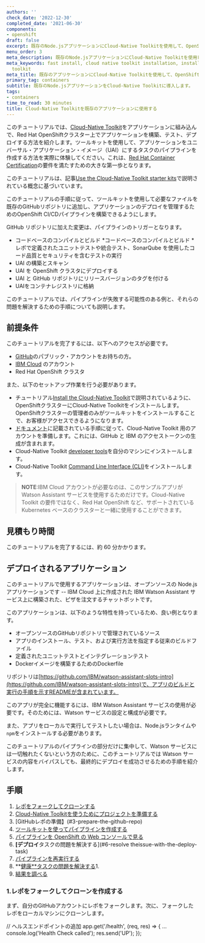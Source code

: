 ```yaml
---
authors: ''
check_date: '2022-12-30'
completed_date: '2021-06-30'
components:
- openshift
draft: false
excerpt: 既存のNode.jsアプリケーションにCloud-Native Toolkitを使用して、OpenShiftの認証可能なイメージを構築するには、以下の手順に従ってください。
menu_order: 3
meta_description: 既存のNode.jsアプリケーションにCloud-Native Toolkitを使用して、OpenShiftの認証可能なイメージを構築するには、以下の手順に従ってください。
meta_keywords: fast install, cloud native toolkit installation, install cloud native
  toolkit
meta_title: 既存のアプリケーションにCloud-Native Toolkitを使用して、OpenShiftの認証可能なイメージを構築する。
primary_tag: containers
subtitle: 既存のNode.jsアプリケーションをCloud-Native Toolkitに導入します。
tags:
- containers
time_to_read: 30 minutes
title: Cloud-Native Toolkitを既存のアプリケーションに使用する
---
```


このチュートリアルでは、[Cloud-Native Toolkit](https://cloudnativetoolkit.dev/)をアプリケーションに組み込んで、Red Hat OpenShiftクラスター上でアプリケーションを構築、テスト、デプロイする方法を紹介します。ツールキットを使用して、アプリケーションをユニバーサル・アプリケーション・イメージ（UAI）にするタスクのパイプラインを作成する方法を実際に体験してください。これは、[Red Hat Container Certification](https://connect.redhat.com/en/partner-with-us/red-hat-container-certification)の要件を満たすための大きな第一歩となります。

このチュートリアルは、記事[Use the Cloud-Native Toolkit starter kits](/learningpaths/build-images-cloud-native-toolkit/starter-kits/)で説明されている概念に基づいています。

このチュートリアルの手順に従って、ツールキットを使用して必要なファイルを既存のGitHubリポジトリに追加し、アプリケーションのデプロイを管理するためのOpenShift CI/CDパイプラインを構築できるようにします。

GitHub リポジトリに加えた変更は、パイプラインのトリガーとなります。

* コードベースのコンパイルとビルド
*コードベースのコンパイルとビルド * レポで定義されたユニットテストや統合テスト、SonarQube を使用したコード品質とセキュリティを含むテストの実行
* UAI の構築とスキャン
* UAI を OpenShift クラスタにデプロイする
* UAI と GitHub リポジトリにリリースバージョンのタグを付ける
* UAIをコンテナレジストリに格納

このチュートリアルでは、パイプラインが失敗する可能性のある例と、それらの問題を解決するための手順についても説明します。

## 前提条件

このチュートリアルを完了するには、以下へのアクセスが必要です。

* [GitHub](https://github.com/)のパブリック・アカウントをお持ちの方。
* [IBM Cloud](https://cloud.ibm.com/?cm_sp=ibmdev-_-developer-tutorials-_-cloudreg) のアカウント
* Red Hat OpenShift クラスタ

また、以下のセットアップ作業を行う必要があります。

* チュートリアル[Install the Cloud-Native Toolkit](/learningpaths/build-images-cloud-native-toolkit/install-toolkit/)で説明されているように、OpenShiftクラスターにCloud-Native Toolkitをインストールします。OpenShiftクラスターの管理者のみがツールキットをインストールすることで、お客様がアクセスできるようになります。
* [ドキュメント](https://cloudnativetoolkit.dev/getting-started/prereqs/)に記載されている手順に従って、Cloud-Native Toolkit 用のアカウントを準備します。これには、GitHub と IBM のアクセストークンの生成が含まれます。
* Cloud-Native Toolkit [developer tools](https://cloudnativetoolkit.dev/getting-started/dev-env-setup/)を自分のマシンにインストールします。
* Cloud-Native Toolkit [Command Line Interface (CLI)](https://cloudnativetoolkit.dev/getting-started/cli)をインストールします。

>**NOTE**:IBM Cloud アカウントが必要なのは、このサンプルアプリが Watson Assistant サービスを使用するためだけです。Cloud-Native Toolkit の要件ではなく、Red Hat OpenShift など、サポートされている Kubernetes ベースのクラスターと一緒に使用することができます。

## 見積もり時間

このチュートリアルを完了するには、約 60 分かかります。

## デプロイされるアプリケーション

このチュートリアルで使用するアプリケーションは、オープンソースの Node.js アプリケーションです -- IBM Cloud 上に作成された IBM Watson Assistant サービス上に構築された、ピザを注文するチャットボットです。

このアプリケーションは、以下のような特性を持っているため、良い例となります。

* オープンソースのGitHubリポジトリで管理されているソース
* アプリのインストール、テスト、および実行方法を指定する従来のビルドファイル
* 定義されたユニットテストとインテグレーションテスト
* Dockerイメージを構築するためのDockerfile

リポジトリは[https://github.com/IBM/watson-assistant-slots-intro](https://github.com/IBM/watson-assistant-slots-intro)で、アプリのビルドと実行の手順を示すREADMEが含まれています。

このアプリが完全に機能するには、IBM Watson Assistant サービスの使用が必要です。そのためには、Watson サービスの設定と構成が必要です。

また、アプリをローカルで実行してテストしたい場合は、Node.jsランタイムや`npm`をインストールする必要があります。

このチュートリアルのパイプラインの部分だけに集中して、Watson サービスには一切触れたくないという方のために、このチュートリアルでは Watson サービスの内容をバイパスしても、最終的にデプロイを成功させるための手順を紹介します。

## 手順

1. [レポをフォークしてクローンする](#1-fork-and-clone-the-repo)
1. [Cloud-Native Toolkitを使うためにプロジェクトを準備する](#2-prepare-your-project-touse-the-cloud-native-toolkit)
1. [GitHubレポの準備】(#3-prepare-the-github-repo)
1. [ツールキットを使ってパイプラインを作成する](#4-use-the-toolkit-to-create-a-pipeline)
1. [パイプラインを OpenShift の Web コンソールで見る](#5-watch-the-pipeline-in-the-openshift-web-console)
1. **[デプロイ**タスクの問題を解決する](#6-resolve theissue-with-the-deploy-task)
1. [パイプラインを再実行する](#7-re-run-the-pipeline)
1. **[健康**タスクの問題を解決する](#8-resolve-the-issue-with-the-health-task)1.
1. [結果を調べる](#9-結果を調べる)

### 1.レポをフォークしてクローンを作成する

まず、自分のGitHubアカウントにレポをフォークします。次に、フォークしたレポをローカルマシンにクローンします。

// ヘルスエンドポイントの追加
app.get('/health', (req, res) => { ...
  console.log('Health Check called');
  res.send('UP');
});